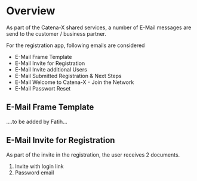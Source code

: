 # Overview
As part of the Catena-X shared services, a number of E-Mail messages are send to the customer / business partner.

For the registration app, following emails are considered


 - E-Mail Frame Template
 - E-Mail Invite for Registration
 - E-Mail Invite additional Users
 - E-Mail Submitted Registration & Next Steps
 - E-Mail Welcome to Catena-X - Join the Network
 - E-Mail Passwort Reset


## E-Mail Frame Template

....to be added by Fatih...

## E-Mail Invite for Registration
As part of the invite in the registration, the user receives 2 documents.
  1. Invite with login link
  2. Password email


